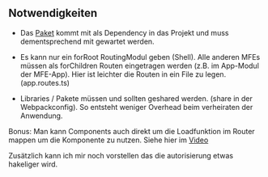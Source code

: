 ## Notwendigkeiten

- Das [Paket](https://www.npmjs.com/package/@angular-architects/module-federation) kommt mit als Dependency in das Projekt und muss dementsprechend mit gewartet werden.

- Es kann nur ein forRoot RoutingModul geben (Shell). Alle anderen MFEs müssen als forChildren Routen eingetragen werden (z.B. im App-Modul der MFE-App). Hier ist leichter die Routen in ein File zu legen. (app.routes.ts)

- Libraries / Pakete müssen und sollten geshared werden. (share in der Webpackconfig). So entsteht weniger Overhead beim verheiraten der Anwendung.

Bonus: Man kann Components auch direkt um die Loadfunktion im Router mappen um die Komponente zu nutzen. Siehe hier im [Video](https://www.youtube.com/watch?v=ox0aoy2KHK0)

Zusätzlich kann ich mir noch vorstellen das die autorisierung etwas hakeliger wird.
